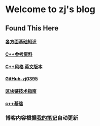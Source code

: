 # Welcome to zj's blog

## Found This Here
#### [各方面基础知识](https://github.com/CyC2018/Interview-Notebook)  
#### [C++参考资料](https://zh.cppreference.com/)  
#### [C++风格](http://zh-google-styleguide.readthedocs.io/en/latest/google-cpp-styleguide/contents/)  [英文版本](http://google.github.io/styleguide/cppguide.html)  
#### [GitHub-zj0395](https://github.com/zj0395)
#### [区块链技术指南](https://yeasy.gitbooks.io/blockchain_guide/content/)
#### [c++基础](https://blog.csdn.net/xiongchao99/article/details/64441017)

### 博客内容根据[我的笔记](https://github.com/zj0395/Notes)自动更新

